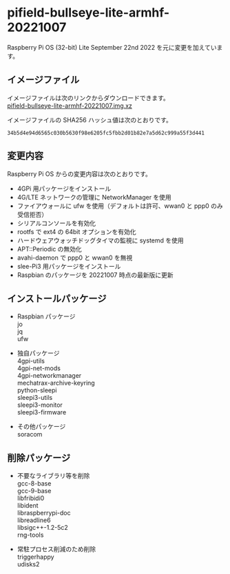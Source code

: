 # pifield-bullseye-lite-armhf-20221007
Raspberry Pi OS (32-bit) Lite September 22nd 2022 を元に変更を加えています。

## イメージファイル
イメージファイルは次のリンクからダウンロードできます。  
[pifield-bullseye-lite-armhf-20221007.img.xz](https://mechatrax.com/data/pi-field/pifield-bullseye-lite-armhf-20221007.img.xz)  

イメージファイルの SHA256 ハッシュ値は次のとおりです。
```
34b5d4e94d6565c030b5630f98e6205fc5fbb2d01b82e7a5d62c999a55f3d441
```

## 変更内容
Raspberry Pi OS からの変更内容は次のとおりです。
  * 4GPi 用パッケージをインストール
  * 4G/LTE ネットワークの管理に NetworkManager を使用
  * ファイアウォールに ufw を使用（デフォルトは許可、wwan0 と ppp0 のみ受信拒否）
  * シリアルコンソールを有効化
  * rootfs で ext4 の 64bit オプションを有効化
  * ハードウェアウォッチドッグタイマの監視に systemd を使用
  * APT::Periodic の無効化
  * avahi-daemon で ppp0 と wwan0 を無視
  * slee-Pi3 用パッケージをインストール
  * Raspbian のパッケージを 20221007 時点の最新版に更新

## インストールパッケージ
  * Raspbian パッケージ  
    jo  
    jq  
    ufw

  * 独自パッケージ  
    4gpi-utils  
    4gpi-net-mods  
    4gpi-networkmanager  
    mechatrax-archive-keyring  
    python-sleepi  
    sleepi3-utils  
    sleepi3-monitor  
    sleepi3-firmware

  * その他パッケージ  
    soracom

## 削除パッケージ  
  * 不要なライブラリ等を削除  
    gcc-8-base  
    gcc-9-base  
    libfribidi0  
    libident  
    libraspberrypi-doc  
    libreadline6  
    libsigc++-1.2-5c2  
    rng-tools
  
  * 常駐プロセス削減のため削除  
    triggerhappy  
    udisks2

